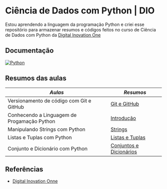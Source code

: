 # Ciência de Dados com Python | DIO
Estou aprendendo a linguagem da programação Python e criei esse repositório para armazenar resumos e códigos feitos no curso de Ciência de Dados com Python da [Digital Inovation One](https://www.dio.me/)
## Documentação
[![Python](https://img.shields.io/badge/python-3670A0?style=for-the-badge&logo=python&logoColor=ffdd54)](https://docs.python.org/pt-br/3/)
## Resumos das aulas
| *Aulas* | *Resumos* |
|-------|---------|
| Versionamento de código com Git e GitHub|[Git e GitHub](https://www.notion.so/GitHub-86ad92b532e44d2b97471b7bcbf20c8e?pvs=4)|
| Conhecendo a Linguagem de Progamação Python| [Introdução](https://www.notion.so/Python-ef9b9f262cca45ab84c3a09b122e3105?pvs=4)|
| Manipulando Strings com Python| [Strings](https://www.notion.so/Manipulando-Strings-com-Python-b0e6a6944c284110b523f6ca8a476ebe) |
| Listas e Tuplas com Python  |[Listas e Tuplas](https://www.notion.so/Listas-e-Tuplas-com-Python-dde60fa7aef84619a64c9d21a8a56642) |
| Conjunto e Dicionário com Python | [Conjuntos e Dicionários](https://www.notion.so/Conjunto-e-Dicion-rio-em-Python-2483510680bc442f9602b07618500c59) |

## Referências
- [Digital Inovation Onne](https://www.dio.me/)
